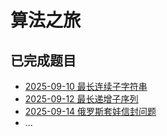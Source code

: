 # 算法之旅

## 已完成题目
- [2025-09-10 最长连续子字符串](https://github.com/huaketang/huaketang.github.io/blob/main/algorithm-journey/records/2025-09-10-longest-consecutive-substring.md)
- [2025-09-12 最长递增子序列](https://github.com/huaketang/huaketang.github.io/blob/main/algorithm-journey/records/2025-09-12-longest-increasing-subsequence.md)
- [2025-09-14 俄罗斯套娃信封问题](https://github.com/huaketang/huaketang.github.io/blob/main/algorithm-journey/records/2025-09-14-Russian-Doll-Envelopes.md)
- ...
